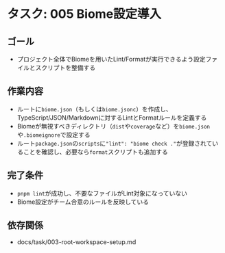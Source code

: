 # タスク: 005 Biome設定導入

## ゴール

- プロジェクト全体でBiomeを用いたLint/Formatが実行できるよう設定ファイルとスクリプトを整備する

## 作業内容

- ルートに`biome.json`（もしくは`biome.jsonc`）を作成し、TypeScript/JSON/Markdownに対するLintとFormatルールを定義する
- Biomeが無視すべきディレクトリ（`dist`や`coverage`など）を`biome.json`や`.biomeignore`で設定する
- ルート`package.json`の`scripts`に`"lint": "biome check ."`が登録されていることを確認し、必要なら`format`スクリプトも追加する

## 完了条件

- `pnpm lint`が成功し、不要なファイルがLint対象になっていない
- Biome設定がチーム合意のルールを反映している

## 依存関係

- docs/task/003-root-workspace-setup.md
